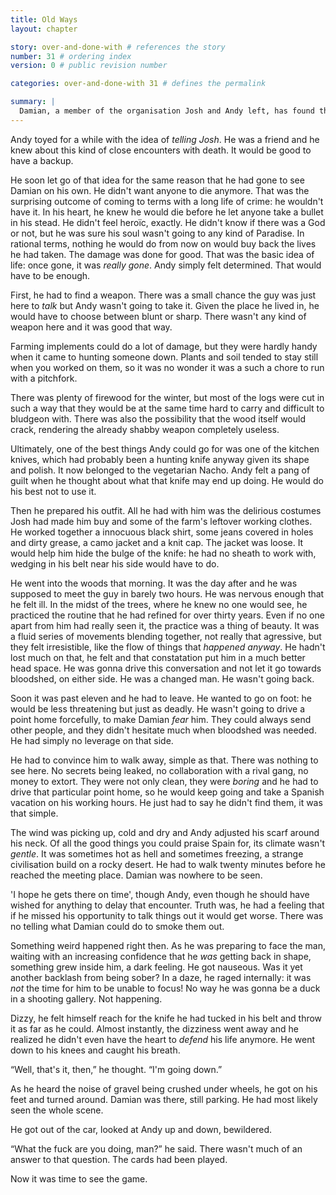 ```yaml
---
title: Old Ways
layout: chapter

story: over-and-done-with # references the story
number: 31 # ordering index
version: 0 # public revision number

categories: over-and-done-with 31 # defines the permalink

summary: |
  Damian, a member of the organisation Josh and Andy left, has found them. Andy has given him a time and place to *hopefully* talk things out.
---
```

Andy toyed for a while with the idea of *telling Josh*. He was a friend and he knew about this kind of close encounters with death. It would be good to have a backup.

He soon let go of that idea for the same reason that he had gone to see Damian on his own. He didn't want anyone to die anymore. That was the surprising outcome of coming to terms with a long life of crime: he wouldn't have it. In his heart, he knew he would die before he let anyone take a bullet in his stead. He didn't feel heroïc, exactly. He didn't know if there was a God or not, but he was sure his soul wasn't going to any kind of Paradise. In rational terms, nothing he would do from now on would buy back the lives he had taken. The damage was done for good. That was the basic idea of life: once gone, it was *really gone*. Andy simply felt determined. That would have to be enough.

First, he had to find a weapon. There was a small chance the guy was just here to *talk* but Andy wasn't going to take it. Given the place he lived in, he would have to choose between blunt or sharp. There wasn't any kind of weapon here and it was good that way.

Farming implements could do a lot of damage, but they were hardly handy when it came to hunting someone down. Plants and soil tended to stay still when you worked on them, so it was no wonder it was a such a chore to run with a pitchfork.

There was plenty of firewood for the winter, but most of the logs were cut in such a way that they would be at the same time hard to carry and difficult to bludgeon with. There was also the possibility that the wood itself would crack, rendering the already shabby weapon completely useless.

Ultimately, one of the best things Andy could go for was one of the kitchen knives, which had probably been a hunting knife anyway given its shape and polish. It now belonged to the vegetarian Nacho. Andy felt a pang of guilt when he thought about what that knife may end up doing. He would do his best not to use it.

Then he prepared his outfit. All he had with him was the delirious costumes Josh had made him buy and some of the farm's leftover working clothes. He worked together a innocuous black shirt, some jeans covered in holes and dirty grease, a camo jacket and a knit cap. The jacket was loose. It would help him hide the bulge of the knife: he had no sheath to work with, wedging in his belt near his side would have to do.

He went into the woods that morning. It was the day after and he was supposed to meet the guy in barely two hours. He was nervous enough that he felt ill. In the midst of the trees, where he knew no one would see, he practiced the routine that he had refined for over thirty years. Even if no one apart from him had really seen it, the practice was a thing of beauty. It was a fluid series of movements blending together, not really that agressive, but they felt irresistible, like the flow of things that *happened anyway*. He hadn't lost much on that, he felt and that constatation put him in a much better head space. He was gonna drive this conversation and not let it go towards bloodshed, on either side. He was a changed man. He wasn't going back.

Soon it was past eleven and he had to leave. He wanted to go on foot: he would be less threatening but just as deadly. He wasn't going to drive a point home forcefully, to make Damian *fear* him. They could always send other people, and they didn't hesitate much when bloodshed was needed. He had simply no leverage on that side.

He had to convince him to walk away, simple as that. There was nothing to see here. No secrets being leaked, no collaboration with a rival gang, no money to extort. They were not only clean, they were *boring* and he had to drive that particular point home, so he would keep going and take a Spanish vacation on his working hours. He just had to say he didn't find them, it was that simple.

The wind was picking up, cold and dry and Andy adjusted his scarf around his neck. Of all the good things you could praise Spain for, its climate wasn't *gentle*. It was sometimes hot as hell and sometimes freezing, a strange civilisation build on a rocky desert. He had to walk twenty minutes before he reached the meeting place. Damian was nowhere to be seen.

'I hope he gets there on time', though Andy, even though he should have wished for anything to delay that encounter. Truth was, he had a feeling that if he missed his opportunity to talk things out it would get worse. There was no telling what Damian could do to smoke them out.

Something weird happened right then. As he was preparing to face the man, waiting with an increasing confidence that he *was* getting back in shape, something grew inside him, a dark feeling. He got nauseous. Was it yet another backlash from being sober? In a daze, he raged internally: it was *not* the time for him to be unable to focus! No way he was gonna be a duck in a shooting gallery. Not happening.

Dizzy, he felt himself reach for the knife he had tucked in his belt and throw it as far as he could. Almost instantly, the dizziness went away and he realized he didn't even have the heart to *defend* his life anymore. He went down to his knees and caught his breath.

“Well, that's it, then,” he thought. “I'm going down.”

As he heard the noise of gravel being crushed under wheels, he got on his feet and turned around. Damian was there, still parking. He had most likely seen the whole scene.

He got out of the car, looked at Andy up and down, bewildered.

“What the fuck are you doing, man?” he said. There wasn't much of an answer to that question. The cards had been played.

Now it was time to see the game.
